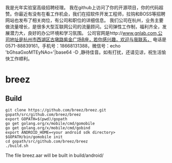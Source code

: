 我是光年实验室高级招聘经理。
我在github上访问了你的开源项目，你的代码超赞。你最近有没有在看工作机会，我们在招软件开发工程师，拉钩和BOSS等招聘网站也发布了相关岗位，有公司和职位的详细信息。
我们公司在杭州，业务主要做流量增长，是很多大型互联网公司的流量顾问。公司弹性工作制，福利齐全，发展潜力大，良好的办公环境和学习氛围。
公司官网是http://www.gnlab.com,公司地址是杭州市西湖区古墩路紫金广场B座，若你感兴趣，欢迎与我联系，
电话是0571-88839161，手机号：18668131388，微信号：echo 'bGhsaGxoMTEyNAo='|base64 -D ,静待佳音。如有打扰，还请见谅，祝生活愉快工作顺利。

# breez
## Build
```
git clone https://github.com/breez/breez.git gopath/src/github.com/breez/breez
export GOPATH=$(pwd)/gopath
go get golang.org/x/mobile/cmd/gomobile
go get golang.org/x/mobile/cmd/gobind
export ANDROID_HOME=<your android sdk directory>
$GOPATH/bin/gomobile init
cd gopath/src/github.com/breez/breez
./build.sh
```
The file breez.aar will be built in build/android/
